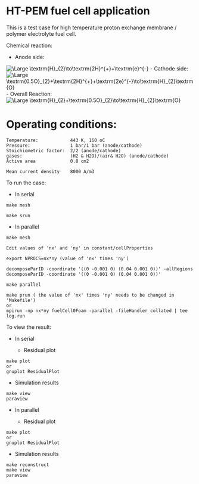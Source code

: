 # __HT-PEM fuel cell application__

This is a test case for high temperature proton exchange membrane / polymer electrolyte fuel cell.

Chemical reaction:

- Anode side:
<img src="https://latex.codecogs.com/svg.latex?\Large&space;\textrm{H}_{2}\to\textrm{2H}^{+}+\textrm{2e}^{-}" title="\Large \textrm{H}_{2}\to\textrm{2H}^{+}+\textrm{e}^{-}" />
- Cathode side:
<img src="https://latex.codecogs.com/svg.latex?\Large&space;\textrm{0.5O}_{2}+\textrm{2H}^{+}+\textrm{2e}^{-}\to\textrm{H}_{2}\textrm{O}" title="\Large \textrm{0.5O}_{2}+\textrm{2H}^{+}+\textrm{2e}^{-}\to\textrm{H}_{2}\textrm{O}" />
- Overall Reaction:
<img src="https://latex.codecogs.com/svg.latex?\Large&space;\textrm{H}_{2}+\textrm{0.5O}_{2}\to\textrm{H}_{2}\textrm{O}" title="\Large \textrm{H}_{2}+\textrm{0.5O}_{2}\to\textrm{H}_{2}\textrm{O}" />

# Operating conditions:

```
Temperature:            443 K, 160 oC
Pressure:               1 bar/1 bar (anode/cathode)
Stoichiometric factor:  2/2 (anode/cathode)
gases:                  (H2 & H2O)/(air& H2O) (anode/cathode)
Active area             0.8 cm2

Mean current density    8000 A/m3
```

To run the case:

- In serial

```
make mesh

make srun
```

- In parallel


```
make mesh

Edit values of 'nx' and 'ny' in constant/cellProperties

export NPROCS=nx*ny (value of 'nx' times 'ny')

decomposeParID -coordinate '((0 -0.001 0) (0.04 0.001 0))' -allRegions
decomposeParID -coordinate '((0 -0.001 0) (0.04 0.001 0))'

make parallel

make prun ( the value of 'nx' times 'ny' needs to be changed in 'Makefile')
or
mpirun -np nx*ny fuelCell0Foam -parallel -fileHandler collated | tee log.run
```

To view the result:

- In serial

  - Residual plot
```
make plot
or
gnuplot ResidualPlot
```
  - Simulation results
```
make view
paraview
```

- In parallel

  - Residual plot
```
make plot
or
gnuplot ResidualPlot
```
  - Simulation results
```
make reconstruct
make view
paraview
```
